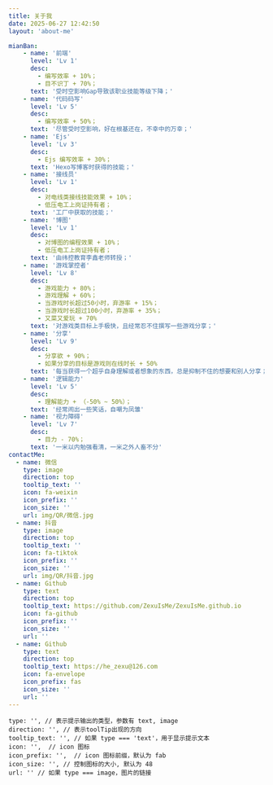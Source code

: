 ```yaml
---
title: 关于我
date: 2025-06-27 12:42:50
layout: 'about-me'

mianBan:
    - name: '前端'
      level: 'Lv 1'
      desc:
        - 编写效率 + 10%；
        - 目不识丁 + 70%；
      text: '受时空影响Gap导致该职业技能等级下降；'
    - name: '代码码写'
      level: 'Lv 5'
      desc:
        - 编写效率 + 50%；
      text: '尽管受时空影响，好在根基还在，不幸中的万幸；'
    - name: 'Ejs'
      level: 'Lv 3'
      desc:
        - Ejs 编写效率 + 30%；
      text: 'Hexo写博客时获得的技能；'
    - name: '接线员'
      level: 'Lv 1'
      desc:
        - 对电线类接线技能效果 + 10%；
        - 低压电工上岗证持有者；
      text: '工厂中获取的技能；'
    - name: '博图'
      level: 'Lv 1'
      desc:
        - 对博图的编程效果 + 10%；
        - 低压电工上岗证持有者；
      text: '由纬控教育李鑫老师转授；'
    - name: '游戏掌控者'
      level: 'Lv 8'
      desc:
        - 游戏能力 + 80%；
        - 游戏理解 + 60%；
        - 当游戏时长超过50小时，弃游率 + 15%；
        - 当游戏时长超过100小时，弃游率 + 35%；
        - 又菜又爱玩 + 70%
      text: '对游戏类目标上手极快，且经常忍不住撰写一些游戏分享；'
    - name: '分享'
      level: 'Lv 9'
      desc:
        - 分享欲 + 90%；
        - 如果分享的目标是游戏则在线时长 + 50%
      text: '每当获得一个超乎自身理解或者想象的东西，总是抑制不住的想要和别人分享；虽然经常不知道和谁分享就是了'
    - name: '逻辑能力'
      level: 'Lv 5'
      desc:
        - 理解能力 + （-50% ~ 50%）；
      text: '经常闹出一些笑话，自嘲为凤雏'
    - name: '视力障碍'
      level: 'Lv 7'
      desc:
        - 目力 - 70%；
      text: '一米以内勉强看清，一米之外人畜不分'
contactMe:
  - name: 微信
    type: image
    direction: top
    tooltip_text: ''
    icon: fa-weixin
    icon_prefix: ''
    icon_size: ''
    url: img/QR/微信.jpg
  - name: 抖音
    type: image
    direction: top
    tooltip_text: ''
    icon: fa-tiktok
    icon_prefix: ''
    icon_size: ''
    url: img/QR/抖音.jpg
  - name: Github
    type: text
    direction: top
    tooltip_text: https://github.com/ZexuIsMe/ZexuIsMe.github.io
    icon: fa-github
    icon_prefix: ''
    icon_size: ''
    url: ''
  - name: Github
    type: text
    direction: top
    tooltip_text: https://he_zexu@126.com
    icon: fa-envelope
    icon_prefix: fas
    icon_size: ''
    url: ''
---
```

    type: '', // 表示提示输出的类型，参数有 text, image
    direction: '', // 表示toolTip出现的方向
    tooltip_text: '', // 如果 type === 'text'，用于显示提示文本
    icon: '',  // icon 图标
    icon_prefix: '',  // icon 图标前缀，默认为 fab
    icon_size: '', // 控制图标的大小, 默认为 48
    url: '' // 如果 type === image，图片的链接